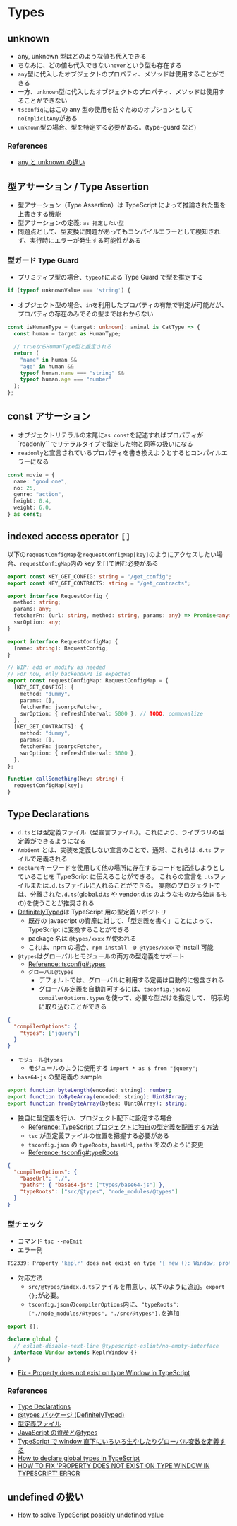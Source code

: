 # Types

## unknown

- any, unknown 型はどのような値も代入できる
- ちなみに、どの値も代入できない`never`という型も存在する
- `any`型に代入したオブジェクトのプロパティ、メソッドは使用することができる
- 一方、`unknown`型に代入したオブジェクトのプロパティ、メソッドは使用することができない
- `tsconfig`にはこの any 型の使用を防ぐためのオプションとして`noImplicitAny`がある
- `unknown`型の場合、型を特定する必要がある。(type-guard など)

### References

- [any と unknown の違い](https://typescriptbook.jp/reference/statements/any-vs-unknown)

## 型アサーション / Type Assertion

- 型アサーション（Type Assertion）は TypeScript によって推論された型を上書きする機能
- 型アサーションの定義: `as 指定したい型`
- 問題点として、型変換に問題があってもコンパイルエラーとして検知されず、実行時にエラーが発生する可能性がある

### 型ガード Type Guard

- プリミティブ型の場合、`typeof`による Type Guard で型を推定する

```ts
if (typeof unknownValue === 'string') {
```

- オブジェクト型の場合、`in`を利用したプロパティの有無で判定が可能だが、プロパティの存在のみでその型まではわからない

```ts
const isHumanType = (target: unknown): animal is CatType => {
  const human = target as HumanType;

  // trueならHumanType型と推定される
  return (
    "name" in human &&
    "age" in human &&
    typeof human.name === "string" &&
    typeof human.age === "number"
  );
};
```

## const アサーション

- オブジェクトリテラルの末尾に`as const`を記述すればプロパティが `readonly`` でリテラルタイプで指定した物と同等の扱いになる
- `readonly`と宣言されているプロパティを書き換えようとするとコンパイルエラーになる

```ts
const movie = {
  name: "good one",
  no: 25,
  genre: "action",
  height: 0.4,
  weight: 6.0,
} as const;
```

## indexed access operator `[]`

以下の`requestConfigMap`を`requestConfigMap[key]`のようにアクセスしたい場合、`requestConfigMap`内の key を`[]`で囲む必要がある

```ts
export const KEY_GET_CONFIG: string = "/get_config";
export const KEY_GET_CONTRACTS: string = "/get_contracts";

export interface RequestConfig {
  method: string;
  params: any;
  fetcherFn: (url: string, method: string, params: any) => Promise<any>;
  swrOption: any;
}

export interface RequestConfigMap {
  [name: string]: RequestConfig;
}

// WIP: add or modify as needed
// For now, only backendAPI is expected
export const requestConfigMap: RequestConfigMap = {
  [KEY_GET_CONFIG]: {
    method: "dummy",
    params: [],
    fetcherFn: jsonrpcFetcher,
    swrOption: { refreshInterval: 5000 }, // TODO: commonalize
  },
  [KEY_GET_CONTRACTS]: {
    method: "dummy",
    params: [],
    fetcherFn: jsonrpcFetcher,
    swrOption: { refreshInterval: 5000 },
  },
};

function callSomething(key: string) {
  requestConfigMap[key];
}
```

## Type Declarations

- `d.ts`とは型定義ファイル（型宣言ファイル）。これにより、ライブラリの型定義ができるようになる
- `Ambient` とは、実装を定義しない宣言のことで、通常、これらは`.d.ts` ファイルで定義される
- `declare`キーワードを使用して他の場所に存在するコードを記述しようとしていることを TypeScript に伝えることができる。
  これらの宣言を `.ts`ファイルまたは`.d.ts`ファイルに入れることができる。
  実際のプロジェクトでは、分離された`.d.ts`(global.d.ts や vendor.d.ts のようなものから始まるもの)を使うことが推奨される
- [DefinitelyTyped](https://github.com/DefinitelyTyped/DefinitelyTyped)は TypeScript 用の型定義リポジトリ
  - 既存の javascript の資産に対して、「型定義を書く」ことによって、 TypeScript に変換することができる
  - package 名は `@types/xxxx` が使われる
  - これは、npm の場合、`npm install -D @types/xxxx`で install 可能
- `@types`はグローバルとモジュールの両方の型定義をサポート
  - [Reference: tsconfig#types](https://www.typescriptlang.org/tsconfig#types)
  - `グローバル@types`
    - デフォルトでは、グローバルに利用する定義は自動的に包含される
    - グローバル定義を自動許可するには、`tsconfig.json`の`compilerOptions.types`を使って、必要な型だけを指定して、
      明示的に取り込むことができる

```json
{
  "compilerOptions": {
    "types": ["jquery"]
  }
}
```

- `モジュール@types`
  - モジュールのように使用する `import * as $ from "jquery";`
- `base64-js` の型定義の sample

```sh
export function byteLength(encoded: string): number;
export function toByteArray(encoded: string): Uint8Array;
export function fromByteArray(bytes: Uint8Array): string;
```

- 独自に型定義を行い、プロジェクト配下に設定する場合
  - [Reference: TypeScript プロジェクトに独自の型定義を配置する方法](https://qiita.com/mtgto/items/e30d1529ca298e49557e)
  - `tsc` が型定義ファイルの位置を把握する必要がある
  - `tsconfig.json` の `typeRoots`, `baseUrl`, `paths` を次のように変更
  - [Reference: tsconfig#typeRoots](https://www.typescriptlang.org/tsconfig#typeRoots)

```json
{
  "compilerOptions": {
    "baseUrl": "./",
    "paths": { "base64-js": ["types/base64-js"] },
    "typeRoots": ["src/@types", "node_modules/@types"]
  }
}
```

### 型チェック

- コマンド `tsc --noEmit`
- エラー例

```sh
TS2339: Property 'keplr' does not exist on type '{ new (): Window; prototype: Window; }'.
```

- 対応方法
  - `src/@types/index.d.ts`ファイルを用意し、以下のように追加。`export {};`が必要。
  - `tsconfig.json`の`compilerOptions`内に、`"typeRoots": ["./node_modules/@types", "./src/@types"],`を追加

```ts
export {};

declare global {
  // eslint-disable-next-line @typescript-eslint/no-empty-interface
  interface Window extends KeplrWindow {}
}
```

- [Fix - Property does not exist on type Window in TypeScript](https://bobbyhadz.com/blog/typescript-property-does-not-exist-on-type-window)

### References

- [Type Declarations](https://www.typescriptlang.org/docs/handbook/2/type-declarations.html)
- [@types パッケージ (DefinitelyTyped)](https://typescript-jp.gitbook.io/deep-dive/type-system/types)
- [型定義ファイル](https://typescript-jp.gitbook.io/deep-dive/type-system/intro/d.ts)
- [JavaScript の資産と@types](http://typescript.ninja/typescript-in-definitelyland/at-types.html)
- [TypeScript で window 直下にいろいろ生やしたりグローバル変数を定義する](https://dev.classmethod.jp/articles/typings-of-window-object/)
- [How to declare global types in TypeScript](https://bobbyhadz.com/blog/typescript-make-types-global)
- [HOW TO FIX 'PROPERTY DOES NOT EXIST ON TYPE WINDOW IN TYPESCRIPT' ERROR](https://robkendal.co.uk/blog/how-to-fix-property-does-not-exist-on-window-type-in-typescript)

## undefined の扱い

- [How to solve TypeScript possibly undefined value](https://linguinecode.com/post/how-to-solve-typescript-possibly-undefined-value)
